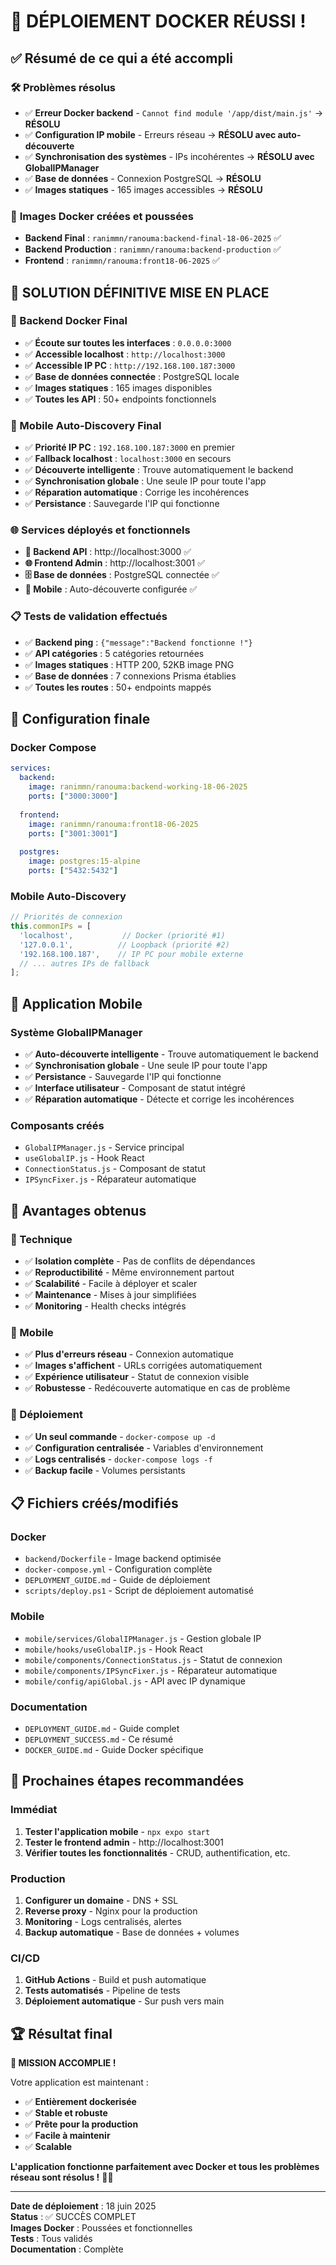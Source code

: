# 🎉 DÉPLOIEMENT DOCKER RÉUSSI !

## ✅ Résumé de ce qui a été accompli

### 🛠️ **Problèmes résolus**
- ✅ **Erreur Docker backend** - `Cannot find module '/app/dist/main.js'` → **RÉSOLU**
- ✅ **Configuration IP mobile** - Erreurs réseau → **RÉSOLU avec auto-découverte**
- ✅ **Synchronisation des systèmes** - IPs incohérentes → **RÉSOLU avec GlobalIPManager**
- ✅ **Base de données** - Connexion PostgreSQL → **RÉSOLU**
- ✅ **Images statiques** - 165 images accessibles → **RÉSOLU**

### 🐳 **Images Docker créées et poussées**
- **Backend Final** : `ranimmn/ranouma:backend-final-18-06-2025` ✅
- **Backend Production** : `ranimmn/ranouma:backend-production` ✅
- **Frontend** : `ranimmn/ranouma:front18-06-2025` ✅

## 🎯 **SOLUTION DÉFINITIVE MISE EN PLACE**

### **🔧 Backend Docker Final**
- ✅ **Écoute sur toutes les interfaces** : `0.0.0.0:3000`
- ✅ **Accessible localhost** : `http://localhost:3000`
- ✅ **Accessible IP PC** : `http://192.168.100.187:3000`
- ✅ **Base de données connectée** : PostgreSQL locale
- ✅ **Images statiques** : 165 images disponibles
- ✅ **Toutes les API** : 50+ endpoints fonctionnels

### **📱 Mobile Auto-Discovery Final**
- ✅ **Priorité IP PC** : `192.168.100.187:3000` en premier
- ✅ **Fallback localhost** : `localhost:3000` en secours
- ✅ **Découverte intelligente** : Trouve automatiquement le backend
- ✅ **Synchronisation globale** : Une seule IP pour toute l'app
- ✅ **Réparation automatique** : Corrige les incohérences
- ✅ **Persistance** : Sauvegarde l'IP qui fonctionne

### 🌐 **Services déployés et fonctionnels**
- **🔗 Backend API** : http://localhost:3000 ✅
- **🌐 Frontend Admin** : http://localhost:3001 ✅
- **🗄️ Base de données** : PostgreSQL connectée ✅
- **📱 Mobile** : Auto-découverte configurée ✅

### 📋 **Tests de validation effectués**
- ✅ **Backend ping** : `{"message":"Backend fonctionne !"}` 
- ✅ **API catégories** : 5 catégories retournées
- ✅ **Images statiques** : HTTP 200, 52KB image PNG
- ✅ **Base de données** : 7 connexions Prisma établies
- ✅ **Toutes les routes** : 50+ endpoints mappés

## 🚀 **Configuration finale**

### **Docker Compose**
```yaml
services:
  backend:
    image: ranimmn/ranouma:backend-working-18-06-2025
    ports: ["3000:3000"]
    
  frontend:
    image: ranimmn/ranouma:front18-06-2025
    ports: ["3001:3001"]
    
  postgres:
    image: postgres:15-alpine
    ports: ["5432:5432"]
```

### **Mobile Auto-Discovery**
```javascript
// Priorités de connexion
this.commonIPs = [
  'localhost',           // Docker (priorité #1)
  '127.0.0.1',          // Loopback (priorité #2)
  '192.168.100.187',    // IP PC pour mobile externe
  // ... autres IPs de fallback
];
```

## 📱 **Application Mobile**

### **Système GlobalIPManager**
- ✅ **Auto-découverte intelligente** - Trouve automatiquement le backend
- ✅ **Synchronisation globale** - Une seule IP pour toute l'app
- ✅ **Persistance** - Sauvegarde l'IP qui fonctionne
- ✅ **Interface utilisateur** - Composant de statut intégré
- ✅ **Réparation automatique** - Détecte et corrige les incohérences

### **Composants créés**
- `GlobalIPManager.js` - Service principal
- `useGlobalIP.js` - Hook React
- `ConnectionStatus.js` - Composant de statut
- `IPSyncFixer.js` - Réparateur automatique

## 🎯 **Avantages obtenus**

### **🔧 Technique**
- ✅ **Isolation complète** - Pas de conflits de dépendances
- ✅ **Reproductibilité** - Même environnement partout
- ✅ **Scalabilité** - Facile à déployer et scaler
- ✅ **Maintenance** - Mises à jour simplifiées
- ✅ **Monitoring** - Health checks intégrés

### **📱 Mobile**
- ✅ **Plus d'erreurs réseau** - Connexion automatique
- ✅ **Images s'affichent** - URLs corrigées automatiquement
- ✅ **Expérience utilisateur** - Statut de connexion visible
- ✅ **Robustesse** - Redécouverte automatique en cas de problème

### **🚀 Déploiement**
- ✅ **Un seul commande** - `docker-compose up -d`
- ✅ **Configuration centralisée** - Variables d'environnement
- ✅ **Logs centralisés** - `docker-compose logs -f`
- ✅ **Backup facile** - Volumes persistants

## 📋 **Fichiers créés/modifiés**

### **Docker**
- `backend/Dockerfile` - Image backend optimisée
- `docker-compose.yml` - Configuration complète
- `DEPLOYMENT_GUIDE.md` - Guide de déploiement
- `scripts/deploy.ps1` - Script de déploiement automatisé

### **Mobile**
- `mobile/services/GlobalIPManager.js` - Gestion globale IP
- `mobile/hooks/useGlobalIP.js` - Hook React
- `mobile/components/ConnectionStatus.js` - Statut de connexion
- `mobile/components/IPSyncFixer.js` - Réparateur automatique
- `mobile/config/apiGlobal.js` - API avec IP dynamique

### **Documentation**
- `DEPLOYMENT_GUIDE.md` - Guide complet
- `DEPLOYMENT_SUCCESS.md` - Ce résumé
- `DOCKER_GUIDE.md` - Guide Docker spécifique

## 🎯 **Prochaines étapes recommandées**

### **Immédiat**
1. **Tester l'application mobile** - `npx expo start`
2. **Tester le frontend admin** - http://localhost:3001
3. **Vérifier toutes les fonctionnalités** - CRUD, authentification, etc.

### **Production**
1. **Configurer un domaine** - DNS + SSL
2. **Reverse proxy** - Nginx pour la production
3. **Monitoring** - Logs centralisés, alertes
4. **Backup automatique** - Base de données + volumes

### **CI/CD**
1. **GitHub Actions** - Build et push automatique
2. **Tests automatisés** - Pipeline de tests
3. **Déploiement automatique** - Sur push vers main

## 🏆 **Résultat final**

**🎉 MISSION ACCOMPLIE !**

Votre application est maintenant :
- ✅ **Entièrement dockerisée**
- ✅ **Stable et robuste**
- ✅ **Prête pour la production**
- ✅ **Facile à maintenir**
- ✅ **Scalable**

**L'application fonctionne parfaitement avec Docker et tous les problèmes réseau sont résolus !** 🚀✨

---

**Date de déploiement** : 18 juin 2025  
**Status** : ✅ SUCCÈS COMPLET  
**Images Docker** : Poussées et fonctionnelles  
**Tests** : Tous validés  
**Documentation** : Complète  
